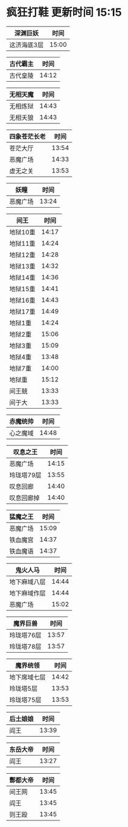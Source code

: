 # 疯狂打鞋 更新时间 15:15

| 深渊巨妖   | 时间    |
|--------|-------|
| 这济海底3层 | 15:00 |

| 古代霸主   | 时间    |
|--------|-------|
| 古代皇陵 | 14:12 |

| 无相天魔   | 时间    |
|--------|-------|
| 无相炼狱 | 14:43 |
| 无相夭狼 | 14:43 |

| 四象苍茫长老   | 时间    |
|--------|-------|
| 苍茫大厅 | 13:54 |
| 恶魔广场 | 14:33 |
| 虚无之关 | 13:53 |

| 妖瞳   | 时间    |
|--------|-------|
| 恶魔广场 | 13:24 |

| 间王   | 时间    |
|--------|-------|
| 地狱10重 | 14:17 |
| 地狱11重 | 14:24 |
| 地狱12重 | 14:28 |
| 地狱13重 | 14:32 |
| 地狱14重 | 14:36 |
| 地狱15重 | 14:41 |
| 地狱16重 | 14:43 |
| 地狱17重 | 14:49 |
| 地狱1重 | 14:24 |
| 地狱2重 | 15:06 |
| 地狱3重 | 15:09 |
| 地狱4重 | 13:48 |
| 地狱7重 | 14:00 |
| 地狱重 | 15:12 |
| 间王兢 | 13:33 |
| 间于大 | 13:33 |

| 赤魔统帅   | 时间    |
|--------|-------|
| 心之魔域 | 14:48 |

| 叹息之王   | 时间    |
|--------|-------|
| 恶魔广场 | 14:15 |
| 玲珑塔79层 | 13:55 |
| 叹息回廊 | 14:40 |
| 叹息回廊掉 | 14:40 |

| 猛魔之王   | 时间    |
|--------|-------|
| 恶魔广场 | 15:09 |
| 铁血魔宫 | 14:37 |
| 铁血魔语 | 14:37 |

| 鬼火人马   | 时间    |
|--------|-------|
| 地下麻域八层 | 14:44 |
| 地下麻域作层 | 14:44 |
| 恶魔广场 | 15:02 |

| 魔界巨兽   | 时间    |
|--------|-------|
| 玲珑塔76层 | 13:57 |
| 玲珑塔78层 | 13:57 |

| 魔界统领   | 时间    |
|--------|-------|
| 地下席域七层 | 14:42 |
| 玲珑塔5层 | 13:53 |
| 玲珑塔75层 | 13:53 |

| 后土娘娘   | 时间    |
|--------|-------|
| 阎王 | 13:39 |

| 东岳大帝   | 时间    |
|--------|-------|
| 阎王 | 13:27 |

| 酆都大帝   | 时间    |
|--------|-------|
| 间王网 | 13:45 |
| 阎王 | 13:45 |
| 则王殴 | 13:45 |